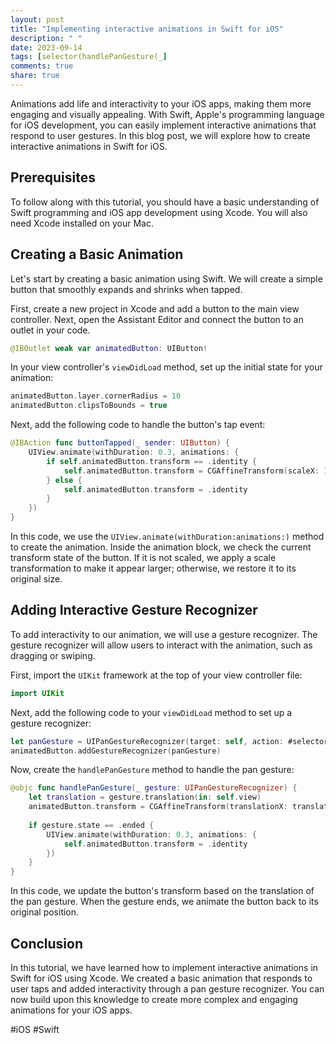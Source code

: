 ```yaml
---
layout: post
title: "Implementing interactive animations in Swift for iOS"
description: " "
date: 2023-09-14
tags: [selector(handlePanGesture(_]
comments: true
share: true
---
```


Animations add life and interactivity to your iOS apps, making them more engaging and visually appealing. With Swift, Apple's programming language for iOS development, you can easily implement interactive animations that respond to user gestures. In this blog post, we will explore how to create interactive animations in Swift for iOS.

## Prerequisites

To follow along with this tutorial, you should have a basic understanding of Swift programming and iOS app development using Xcode. You will also need Xcode installed on your Mac.

## Creating a Basic Animation

Let's start by creating a basic animation using Swift. We will create a simple button that smoothly expands and shrinks when tapped.

First, create a new project in Xcode and add a button to the main view controller. Next, open the Assistant Editor and connect the button to an outlet in your code.

```swift
@IBOutlet weak var animatedButton: UIButton!
```

In your view controller's `viewDidLoad` method, set up the initial state for your animation:

```swift
animatedButton.layer.cornerRadius = 10
animatedButton.clipsToBounds = true
```

Next, add the following code to handle the button's tap event:

```swift
@IBAction func buttonTapped(_ sender: UIButton) {
    UIView.animate(withDuration: 0.3, animations: {
        if self.animatedButton.transform == .identity {
            self.animatedButton.transform = CGAffineTransform(scaleX: 1.2, y: 1.2)
        } else {
            self.animatedButton.transform = .identity
        }
    })
}
```

In this code, we use the `UIView.animate(withDuration:animations:)` method to create the animation. Inside the animation block, we check the current transform state of the button. If it is not scaled, we apply a scale transformation to make it appear larger; otherwise, we restore it to its original size.

## Adding Interactive Gesture Recognizer

To add interactivity to our animation, we will use a gesture recognizer. The gesture recognizer will allow users to interact with the animation, such as dragging or swiping.

First, import the `UIKit` framework at the top of your view controller file:

```swift
import UIKit
```

Next, add the following code to your `viewDidLoad` method to set up a gesture recognizer:

```swift
let panGesture = UIPanGestureRecognizer(target: self, action: #selector(handlePanGesture(_:)))
animatedButton.addGestureRecognizer(panGesture)
```

Now, create the `handlePanGesture` method to handle the pan gesture:

```swift
@objc func handlePanGesture(_ gesture: UIPanGestureRecognizer) {
    let translation = gesture.translation(in: self.view)
    animatedButton.transform = CGAffineTransform(translationX: translation.x, y: translation.y)
    
    if gesture.state == .ended {
        UIView.animate(withDuration: 0.3, animations: {
            self.animatedButton.transform = .identity
        })
    }
}
```

In this code, we update the button's transform based on the translation of the pan gesture. When the gesture ends, we animate the button back to its original position.

## Conclusion

In this tutorial, we have learned how to implement interactive animations in Swift for iOS using Xcode. We created a basic animation that responds to user taps and added interactivity through a pan gesture recognizer. You can now build upon this knowledge to create more complex and engaging animations for your iOS apps.

#iOS #Swift